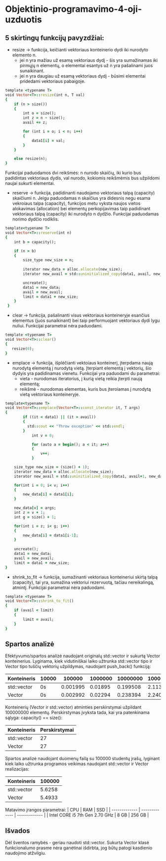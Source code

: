 # Objektinio-programavimo-4-oji-uzduotis

 ## 5 skirtingų funkcijų pavyzdžiai:

* resize → funkcija, keičianti vektoriaus konteinerio dydi iki nurodyto elemento n. 
   * jei n yra mažiau už esamą vektoriaus dydį - šis yra sumažinamas iki pirmųjų n elementų, o elementai esantys už n yra pašalinami juos sunaikinant.
   * jei n yra daugiau už esamą vektoriaus dydį - būsimi elementai pridedami vektoriaus pabaigoje.
``` ruby
template <typename T>
void Vector<T>::resize(int n, T val)
{
    if (n > size()) 
    {
        int o = size();
        int z = n - size();
        avail += z;

        for (int i = o; i < n; i++) 
        {
            data1[i] = val;
        }
    }

    else resize(n);
}

```
Funkcijai paduodamos dvi reikšmės: n nurodo skaičių, iki kurio bus padidintas vektoriaus dydis, val nurodo, kokiomis reikšmėmis bus užpildomi naujai sukurti elementai.


* reserve → funkcija, padidinanti naudojamo vektoriaus talpą (capacity) skaičiumi n. Jeigu paduodamas n skaičius yra didesnis negu esama vekroiaus talpa (capacity), funkcijos metu vyksta naujos vietos alokavimas (allocation) bei elementų perkopijavimas taip padidinant vektoriaus talpą (capacity) iki nurodyto n dydžio. Funkcijai paduodamas norimo dydčio rodiklis. 
``` ruby
template<typename T>
void Vector<T>::reserve(int n) 
{
    int b = capacity();

    if (n > b)
    {
        size_type new_size = n;
       
        iterator new_data = alloc.allocate(new_size);
        iterator new_avail = std::uninitialized_copy(data1, avail, new_data);

        uncreate();
        data1 = new_data;
        avail = new_avail;
        limit = data1 + new_size;
    }
 }
 ```
 
 * clear → funkcija, pašalinanti visus vektoriaus konteineryje esančius elementus (juos sunaikinant) bei taip performuojant vektoriaus dydi lygu nuliui. Funkcijai parametrai nėra paduodami.
 ``` ruby
template <typename T>
void Vector<T>::clear() 
{
    resize(0);
}
```

* emplace → funkcija, išplėčianti vektoiaus konteinerį, įterpdama naują nurodytą elementą į nurodytą vietą. Įterpiant elementą į vektorių, šio dydyis yra padidinamas vienetu. Funkcijai yra paduodami du parametrai: 
    * vieta - nurodomas iteratorius, į kurią vietą reikia įterpti naują elementą;
    * reikšmė - nurodomas elementas, kuris bus įteroiamas į nurodytą vietą vektoriaus konteineryje.
``` ruby
template<typename T>
void Vector<T>::emplace(Vector<T>::const_iterator it, T args) 
{
        if ((it < data1) || (it > avail)) 
        {
          std::cout << "Throw exception" << std::endl;
        }
            int v = 0;

            for (auto a = begin(); a < it; a++) 
            {
                v++;
            }

    size_type new_size = (size() + 1);
    iterator new_data = alloc.allocate(new_size);
    iterator new_avail = std::uninitialized_copy(data1, avail+1, new_data);

    for(int i = 0; i< v; i++)
    {
        new_data[i] = data1[i];
    }

    new_data[v] = args;
    int z = v + 1;
    int g = size() + 1;

    for(int i = z; i< g; i++)
    {
        new_data[i] = data1[i-1];
    }
    
    uncreate();
    data1 = new_data;
    avail = new_avail;
    limit = data1 + new_size;
}
```
* shrink_to_fit → funkcija, sumažinanti vektoriaus konteineriui skirtą talpą (capacity), tai yra, sumažina vektoriui rezervuotą, tačiau nereikalingą, atmintį. Funkcijai parametrai nėra paduodami.
``` ruby
template <typename T>
void Vector<T>::shrink_to_fit()
{
    if (avail < limit) 
    {
        limit = avail;
    }
}
```
## Spartos analizė
Efektyvumo/spartos analizė naudojant originalų std::vector ir sukurtą Vector konteinerius. Lyginama, kiek vidutiniškai laiko užtrunka  std::vector tipo ir Vector tipo tuščių vektorių užpildymas, naudojant push_back() funkciją:


|  Konteineris       | 10000 | 100000 | 1000000 | 10000000 | 100000000 |
| ------------- | ------------- | ------------- | ------------- | ------------- | ------------- 
| std::vector  | 0s | 0.001995 |  0.01895 | 0.199508 | 2.11385 | 
| Vector | 0s | 0.002992 | 0.02294 | 0.238394 | 2.24057 |



Konteinerių (Vector ir std::vector) atminties perskirstymai užpildant 100000000 elementų. Perskirstymas įvyksta tada, kai yra patenkinama sąlyga: capacity() == size():


| Konteineris | Perskirstymai |
| ------------- | ------------- |  
| std::vector  | 27| 
| Vector | 27 |


Spartos analizė naudojant duomenų failą su 100000 studentų įrašų, lyginant kiek laiko užtrunka programos veikimas naudojant std::vector ir Vector realizacijas:

| Konteineris | 100000 | 
| ------------- | ------------- | 
| std::vector  |5.6258| 
| Vector | 5.4933 |


Matavimo įrangos parametrai:
| CPU | RAM | SSD |
| ------------- | ------------- | ------------- |
| Intel CORE i5 7th Gen 2.70 GHz | 8 GB  | 256 GB |

## Išvados

Dėl šventos ramybės - geriau naudoti std::vector. Sukurta Vector klasė funkcionalumo prasme nėra ganėtinai išdirbta, jog būtų patogi kasdienio naudojimo atžvilgiu. 
